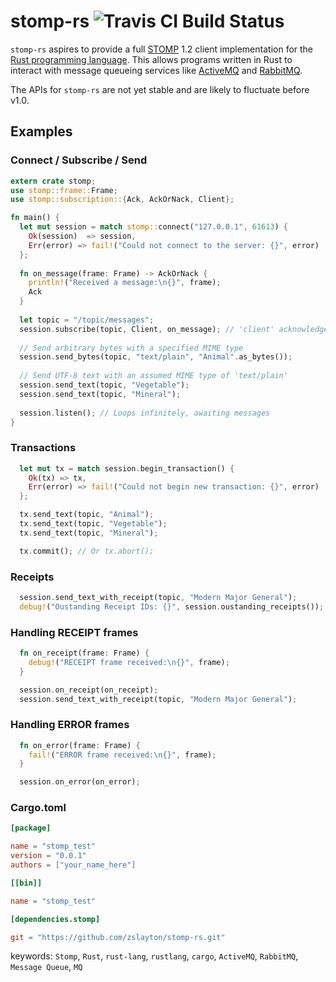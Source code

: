 stomp-rs ![Travis CI Build Status](https://api.travis-ci.org/zslayton/stomp-rs.png?branch=master)
=====
`stomp-rs` aspires to provide a full [STOMP](http://stomp.github.io/stomp-specification-1.2.html) 1.2 client implementation for the [Rust programming language](http://www.rust-lang.org/). This allows programs written in Rust to interact with message queueing services like [ActiveMQ](http://activemq.apache.org/) and [RabbitMQ](http://www.rabbitmq.com/).

The APIs for `stomp-rs` are not yet stable and are likely to fluctuate before v1.0.

## Examples
### Connect / Subscribe / Send
```rust
extern crate stomp;
use stomp::frame::Frame;
use stomp::subscription::{Ack, AckOrNack, Client};

fn main() {
  let mut session = match stomp::connect("127.0.0.1", 61613) {
    Ok(session)  => session,
    Err(error) => fail!("Could not connect to the server: {}", error)
  };
  
  fn on_message(frame: Frame) -> AckOrNack {
    println!("Received a message:\n{}", frame);
    Ack
  }
  
  let topic = "/topic/messages";
  session.subscribe(topic, Client, on_message); // 'client' acknowledgement mode
  
  // Send arbitrary bytes with a specified MIME type
  session.send_bytes(topic, "text/plain", "Animal".as_bytes());
  
  // Send UTF-8 text with an assumed MIME type of 'text/plain'
  session.send_text(topic, "Vegetable");
  session.send_text(topic, "Mineral");
  
  session.listen(); // Loops infinitely, awaiting messages
}
```

### Transactions
```rust
  let mut tx = match session.begin_transaction() {
    Ok(tx) => tx,
    Err(error) => fail!("Could not begin new transaction: {}", error)
  };

  tx.send_text(topic, "Animal");
  tx.send_text(topic, "Vegetable");
  tx.send_text(topic, "Mineral");

  tx.commit(); // Or tx.abort();
```

### Receipts
```rust
  session.send_text_with_receipt(topic, "Modern Major General");
  debug!("Oustanding Receipt IDs: {}", session.oustanding_receipts()); // A Vec<&str> of Receipt IDs
```

### Handling RECEIPT frames
```rust
  fn on_receipt(frame: Frame) {
    debug!("RECEIPT frame received:\n{}", frame);
  }

  session.on_receipt(on_receipt);
  session.send_text_with_receipt(topic, "Modern Major General");
```

### Handling ERROR frames
```rust
  fn on_error(frame: Frame) {
    fail!("ERROR frame received:\n{}", frame);
  }

  session.on_error(on_error);
```

### Cargo.toml
```toml
[package]

name = "stomp_test"
version = "0.0.1"
authors = ["your_name_here"]

[[bin]]

name = "stomp_test"

[dependencies.stomp]

git = "https://github.com/zslayton/stomp-rs.git"
```

keywords: `Stomp`, `Rust`, `rust-lang`, `rustlang`, `cargo`, `ActiveMQ`, `RabbitMQ`, `Message Queue`, `MQ`

